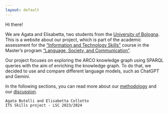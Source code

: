 ```yaml
---
layout: default
---
```


Hi there!

We are Agata and Elisabetta, two students from the [University of Bologna](./https://www.unibo.it/it).
This is a website about our project, which is part of the academic assessment for the [“Information and Technology Skills”](./https://www.unibo.it/it/studiare/dottorati-master-specializzazioni-e-altra-formazione/insegnamenti/insegnamento/2023/402023) course in the Master’s program [“Language, Society, and Communication”](./https://corsi.unibo.it/2cycle/LanguageSocietyCommunication/index.html). 

Our project focuses on exploring the ARCO knowledge graph using SPARQL queries with the aim of enriching the knowledge graph.
To do that, we decided to use and compare different language models, such as ChatGPT and Gemini.

In the following sections, you can read more about our [methodology](./another-page.html) and our [discussion](./another-page2.html). 





```
Agata Butelli and Elisabetta Collotto
ITS Skills project - LSC 2023/2024
```
